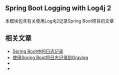 ## Spring Boot Logging with Log4j 2

本模块包含有关使用Log4j2记录Spring Boot项目的文章

## 相关文章

+ [Spring Boot中的日志记录](docs/SpringBoot中的日志记录.md)
+ [使用Spring Boot将日志记录到Graylog](docs/使用SpringBoot记录到Graylog.md)
+ []()
+ []()